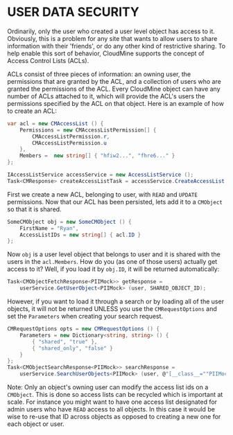 # USER DATA SECURITY

Ordinarily, only the user who created a user level object has access to it. Obviously, this is a problem for any site that wants to allow users to share information with their 'friends', or do any other kind of restrictive sharing. To help enable this sort of behavior, CloudMine supports the concept of Access Control Lists (ACLs).

ACLs consist of three pieces of information: an owning user, the permissions that are granted by the ACL, and a collection of users who are granted the permissions of the ACL. Every CloudMine object can have any number of ACLs attached to it, which will provide the ACL's users the permissions specified by the ACL on that object. Here is an example of how to create an ACL:

```csharp
var acl = new CMAccessList () {
	Permissions = new CMAccessListPermission[] {
		CMAccessListPermission.r, 
		CMAccessListPermission.u
	},
	Members =  new string[] { "hfiw2...", "fhre6..." }
};

IAccessListService accessService = new AccessListService ();
Task<CMResponse> createAccessListTask = accessService.CreateAccessList (user, acl);
```

First we create a new ACL, belonging to user, with `READ` and `UPDATE` permissions. Now that our ACL has been persisted, lets add it to a `CMObject` so that it is shared.

```csharp
SomeCMObject obj = new SomeCMObject () {
	FirstName = "Ryan",
	AccessListIDs = new string[] { acl.ID }
};
```

Now `obj` is a user level object that belongs to user and it is shared with the users in the `acl.Members`. How do you (as one of those users) actually get access to it? Well, if you load it by `obj.ID`, it will be returned automatically:

```csharp
Task<CMObjectFetchResponse<PIIMock>> getResponse = 
	userService.GetUserObject<PIIMock> (user, SHARED_OBJECT_ID);
```

However, if you want to load it through a search or by loading all of the user objects, it will not be returned UNLESS you use the `CMRequestOptions` and set the `Parameters` when creating your search request.

```csharp
CMRequestOptions opts = new CMRequestOptions () {
	Parameters = new Dictionary<string, string> () {
		{ "shared", "true" },
		{ "shared_only", "false" }
	}
};
Task<CMObjectSearchResponse<PIIMock>> searchResponse = 
	userService.SearchUserObjects<PIIMock> (user, @"[__class__=""PIIMock"", FirstName=""Ryan""]");
```

Note: Only an object's owning user can modify the access list ids on a `CMObject`. This is done so access lists can be recycled which is important at scale. For instance you might want to have one access list designated for admin users who have `READ` access to all objects. In this case it would be wise to re-use that ID across objects as opposed to creating a new one for each object or user.